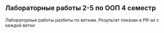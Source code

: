 ## Лабораторные работы 2-5 по ООП 4 семестр
Лабораторные работы разбиты по веткам. Результат показан в PR-ах с каждой ветки
